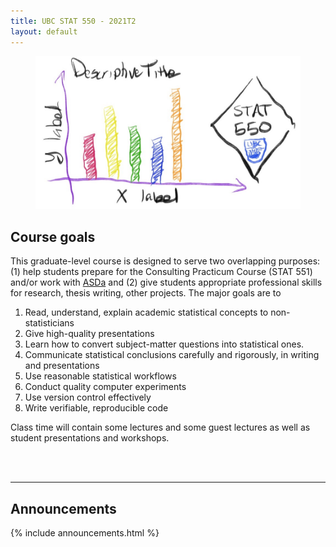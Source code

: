 ```yaml
---
title: UBC STAT 550 - 2021T2
layout: default
---
```



<figure class="figure">
  <img src="assets/img/consult.jpeg" class="figure-img img-fluid" alt="STAT 550">
</figure>



## Course goals

This graduate-level course is designed to serve two overlapping purposes: 
(1) help students prepare for the Consulting Practicum Course (STAT 551) 
and/or work with [ASDa](https://asda.stat.ubc.ca) and (2) give students
appropriate professional skills for research, thesis writing, other projects.
The major goals are to 

1. Read, understand, explain academic statistical concepts to non-statisticians
1. Give high-quality presentations
1. Learn how to convert subject-matter questions into statistical ones.
1. Communicate statistical conclusions carefully and rigorously, in writing and presentations
1. Use reasonable statistical workflows
1. Conduct quality computer experiments
1. Use version control effectively
1. Write verifiable, reproducible code



Class time will contain some lectures and some guest lectures as well as student
presentations and workshops.

<br><br>

<hr>

## Announcements

{% include announcements.html %}
